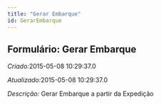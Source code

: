 ```yaml
---
title: "Gerar Embarque"
id: GerarEmbarque
---
```

<div id="d109254e1" class="section chapter">

<div class="titlepage">

<div>

<div>

## Formulário: Gerar Embarque

</div>

</div>

</div>

<span class="emphasis"> *Criado:*</span>2015-05-08 10:29:37.0

<span class="emphasis">*Atualizado:*</span>2015-05-08 10:29:37.0

<span class="emphasis"> *Descrição:* </span>Gerar Embarque a partir da
Expedição

</div>
